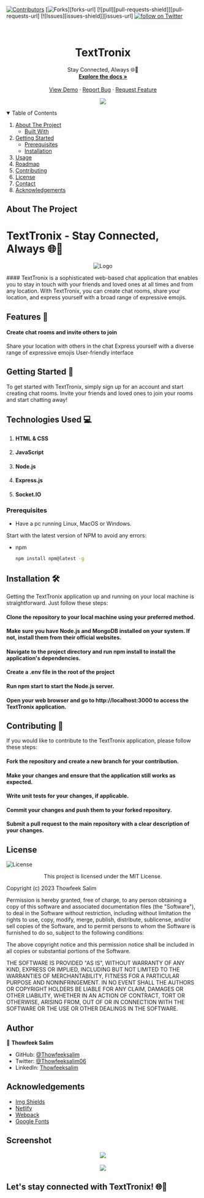[![Contributors][contributors-shield]][contributors-url]
[![Forks][forks-shield]][forks-url]
[![pull][pull-requests-shield]][pull-requests-url]
[![Issues][issues-shield]][issues-url]
<a href="https://twitter.com/intent/follow?screen_name=thowfeeksalim6">
        <img src="https://img.shields.io/twitter/follow/thowfeeksalim6?style=social&logo=twitter"
            alt="follow on Twitter"></a>

<br>
<h1 align="center"> <strong> TextTronix </strong> </h1> 
<p align="center">
  <p align="center">
    Stay Connected, Always 🌐💬
    <br />
    <a href="#about-the-project"><strong>Explore the docs »</strong></a>
    <br />
    <br />
    <a href="#">View Demo</a>
    ·
    <a href="https://github.com/thowfeeksalim/textTronix/issues">Report Bug</a>
    ·
    <a href="https://github.com/thowfeeksalim/textTronix/issues">Request Feature</a>
  </p>
</p>
<p align="center">            
<img src="/public/img/logo.png">
</p>

<!-- TABLE OF CONTENTS -->
<details open="open">
  <summary>Table of Contents</summary>
  <ol>
    <li>
      <a href="#about-the-project">About The Project</a>
      <ul>
        <li><a href="#built-with">Built With</a></li>
      </ul>
    </li>
    <li>
      <a href="#getting-started">Getting Started</a>
      <ul>
        <li><a href="#prerequisites">Prerequisites</a></li>
        <li><a href="#installation">Installation</a></li>
      </ul>
    </li>
    <li><a href="#usage">Usage</a></li>
    <li><a href="#roadmap">Roadmap</a></li>
    <li><a href="#contributing">Contributing</a></li>
    <li><a href="#license">License</a></li>
    <li><a href="#contact">Contact</a></li>
    <li><a href="#acknowledgements">Acknowledgements</a></li>
  </ol>
</details>

<!-- ABOUT THE PROJECT -->

## About The Project


# TextTronix - Stay Connected, Always 🌐💬
<p align="center">   
<img src="/public/img/01.gif" alt="Logo">
</p>
#### TextTronix is a sophisticated web-based chat application that enables you to stay in touch with your friends and loved ones at all times and from any location. With TextTronix, you can create chat rooms, share your location, and express yourself with a broad range of expressive emojis.

## Features 🌟
#### Create chat rooms and invite others to join
Share your location with others in the chat
Express yourself with a diverse range of expressive emojis
User-friendly interface

## Getting Started 🚀
To get started with TextTronix, simply sign up for an account and start creating chat rooms. Invite your friends and loved ones to join your rooms and start chatting away!

## Technologies Used 💻
1. #### HTML & CSS
2. #### JavaScript
3. #### Node.js
3. #### Express.js
4. #### Socket.IO


### Prerequisites

- Have a pc running Linux, MacOS or Windows.

Start with the latest version of NPM to avoid any errors:

- npm
  ```sh
  npm install npm@latest -g
  ```

## Installation 🛠️
Getting the TextTronix application up and running on your local machine is straightforward. Just follow these steps:

#### Clone the repository to your local machine using your preferred method.
#### Make sure you have Node.js and MongoDB installed on your system. If not, install them from their official websites.
#### Navigate to the project directory and run npm install to install the application's dependencies.
#### Create a .env file in the root of the project
#### Run npm start to start the Node.js server.
#### Open your web browser and go to http://localhost:3000 to access the TextTronix application.

## Contributing 🤝
If you would like to contribute to the TextTronix application, please follow these steps:

#### Fork the repository and create a new branch for your contribution.
#### Make your changes and ensure that the application still works as expected.
#### Write unit tests for your changes, if applicable.
#### Commit your changes and push them to your forked repository.
#### Submit a pull request to the main repository with a clear description of your changes.

## License

![License](https://img.shields.io/badge/license-MIT%20License-blue.svg)
<p align="center">
This project is licensed under the MIT License.

Copyright (c) 2023 Thowfeek Salim

Permission is hereby granted, free of charge, to any person obtaining a copy
of this software and associated documentation files (the "Software"), to deal
in the Software without restriction, including without limitation the rights
to use, copy, modify, merge, publish, distribute, sublicense, and/or sell
copies of the Software, and to permit persons to whom the Software is
furnished to do so, subject to the following conditions:

The above copyright notice and this permission notice shall be included in all
copies or substantial portions of the Software.

THE SOFTWARE IS PROVIDED "AS IS", WITHOUT WARRANTY OF ANY KIND, EXPRESS OR
IMPLIED, INCLUDING BUT NOT LIMITED TO THE WARRANTIES OF MERCHANTABILITY,
FITNESS FOR A PARTICULAR PURPOSE AND NONINFRINGEMENT. IN NO EVENT SHALL THE
AUTHORS OR COPYRIGHT HOLDERS BE LIABLE FOR ANY CLAIM, DAMAGES OR OTHER
LIABILITY, WHETHER IN AN ACTION OF CONTRACT, TORT OR OTHERWISE, ARISING FROM,
OUT OF OR IN CONNECTION WITH THE SOFTWARE OR THE USE OR OTHER DEALINGS IN THE
SOFTWARE.


## Author

👤 **Thowfeek Salim**

- GitHub: [@Thowfeeksalim](https://github.com/thowfeeksalim)
- Twitter: [@Thowfeeksalim06](https://twitter.com/thowfeeksalim6) 
- LinkedIn: [Thowfeeksalim](https://www.linkedin.com/in/thowfeek-salim-294760211) 

<!-- ACKNOWLEDGEMENTS -->

## Acknowledgements

- [Img Shields](https://shields.io)
- [Netlify](https://www.netlify.com/)
- [Webpack](https://webpack.js.org/)
- [Google Fonts](https://fonts.google.com/)

<!-- MARKDOWN LINKS & IMAGES -->
<!-- https://www.markdownguide.org/basic-syntax/#reference-style-links -->

[contributors-shield]: https://img.shields.io/github/contributors/thowfeeksalim/textTronix?color=green&style=for-the-badge
[contributors-url]: https://github.com/thowfeeksalim/textTronix/graphs/contributors
[forks-shield]: https://img.shields.io/github/forks/thowfeeksalim/textTronix?style=for-the-ba

## Screenshot
<p align="center">  
<img src="/public/img/screenshot1.png">
<br>
<br>
<img src="/public/img/screenshot.png">




## Let's stay connected with TextTronix! 🌐💬

